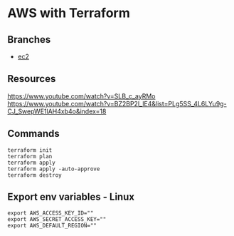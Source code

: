 # AWS with Terraform   
## Branches
* [ec2](https://github.com/gerrykou/aws_terraform/tree/ec2)

## Resources
https://www.youtube.com/watch?v=SLB_c_ayRMo   
https://www.youtube.com/watch?v=BZ2BP2l_lE4&list=PLg5SS_4L6LYu9g-CJ_SwepWE1lAH4xb4o&index=18

## Commands
```shell
terraform init
terraform plan
terraform apply
terraform apply -auto-approve
terraform destroy
```
## Export env variables - Linux
```shell
export AWS_ACCESS_KEY_ID=""
export AWS_SECRET_ACCESS_KEY=""
export AWS_DEFAULT_REGION=""
```
